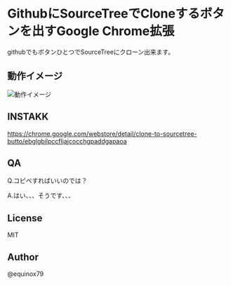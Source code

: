 GithubにSourceTreeでCloneするボタンを出すGoogle Chrome拡張
========================================

githubでもボタンひとつでSourceTreeにクローン出来ます。


動作イメージ
----
![動作イメージ](http://farm3.staticflickr.com/2820/10629015693_8655be6e79_o.jpg)


INSTAKK
----
https://chrome.google.com/webstore/detail/clone-to-sourcetree-butto/ebglgbilpccfljajcocchgpaddgapaoa

QA
----
Q.コピペすればいいのでは？

A.はい、、、そうです、、、


License
----
MIT


Author
----
@equinox79


